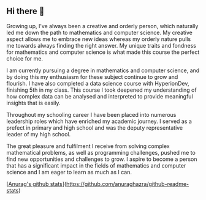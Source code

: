 ## Hi there 👋

Growing up, I’ve always been a creative and orderly person, which naturally led me down the path to mathematics and computer science. My creative aspect allows me to embrace new ideas whereas my orderly nature pulls me towards always finding the right answer. My unique traits and fondness for mathematics and computer science is what made this course the perfect choice for me. 

I am currently pursuing a degree in mathematics and computer science, and by doing this my enthusiasm for these subject continue to grow and flourish. I have also completed a data science course with HyperionDev, finishing 5th in my class. This course I took deepened my understanding of how complex data can be analysed and interpreted to provide meaningful insights that is easily.

Throughout my schooling career I have been placed into numerous leadership roles which have enriched my academic journey. I served as a prefect in primary and high school and was the deputy representative leader of my high school. 

The great pleasure and fulfilment I receive from solving complex mathematical problems, as well as programming challenges, pushed me to find new opportunities and challenges to grow. I aspire to become a person that has a significant impact in the fields of mathematics and computer science and I am eager to learn as much as I can.

[[Anurag's github stats](https://github-readme-stats.vercel.app/api?username=briceague)](https://github.com/anuraghazra/github-readme-stats)
